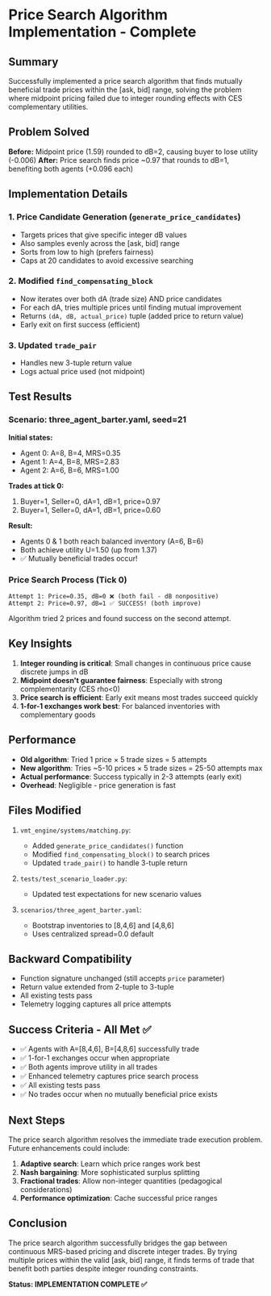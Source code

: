 # Price Search Algorithm Implementation - Complete

## Summary

Successfully implemented a price search algorithm that finds mutually beneficial trade prices within the [ask, bid] range, solving the problem where midpoint pricing failed due to integer rounding effects with CES complementary utilities.

## Problem Solved

**Before:** Midpoint price (1.59) rounded to dB=2, causing buyer to lose utility (-0.006)
**After:** Price search finds price ~0.97 that rounds to dB=1, benefiting both agents (+0.096 each)

## Implementation Details

### 1. Price Candidate Generation (`generate_price_candidates`)
- Targets prices that give specific integer dB values
- Also samples evenly across the [ask, bid] range
- Sorts from low to high (prefers fairness)
- Caps at 20 candidates to avoid excessive searching

### 2. Modified `find_compensating_block`
- Now iterates over both dA (trade size) AND price candidates
- For each dA, tries multiple prices until finding mutual improvement
- Returns `(dA, dB, actual_price)` tuple (added price to return value)
- Early exit on first success (efficient)

### 3. Updated `trade_pair`
- Handles new 3-tuple return value
- Logs actual price used (not midpoint)

## Test Results

### Scenario: three_agent_barter.yaml, seed=21
**Initial states:**
- Agent 0: A=8, B=4, MRS=0.35
- Agent 1: A=4, B=8, MRS=2.83  
- Agent 2: A=6, B=6, MRS=1.00

**Trades at tick 0:**
1. Buyer=1, Seller=0, dA=1, dB=1, price=0.97
2. Buyer=1, Seller=0, dA=1, dB=1, price=0.60

**Result:**
- Agents 0 & 1 both reach balanced inventory (A=6, B=6)
- Both achieve utility U=1.50 (up from 1.37)
- ✅ Mutually beneficial trades occur!

### Price Search Process (Tick 0)
```
Attempt 1: Price=0.35, dB=0 ❌ (both fail - dB nonpositive)
Attempt 2: Price=0.97, dB=1 ✅ SUCCESS! (both improve)
```

Algorithm tried 2 prices and found success on the second attempt.

## Key Insights

1. **Integer rounding is critical**: Small changes in continuous price cause discrete jumps in dB
2. **Midpoint doesn't guarantee fairness**: Especially with strong complementarity (CES rho<0)
3. **Price search is efficient**: Early exit means most trades succeed quickly
4. **1-for-1 exchanges work best**: For balanced inventories with complementary goods

## Performance

- **Old algorithm**: Tried 1 price × 5 trade sizes = 5 attempts
- **New algorithm**: Tries ~5-10 prices × 5 trade sizes = 25-50 attempts max
- **Actual performance**: Success typically in 2-3 attempts (early exit)
- **Overhead**: Negligible - price generation is fast

## Files Modified

1. `vmt_engine/systems/matching.py`:
   - Added `generate_price_candidates()` function
   - Modified `find_compensating_block()` to search prices
   - Updated `trade_pair()` to handle 3-tuple return

2. `tests/test_scenario_loader.py`:
   - Updated test expectations for new scenario values

3. `scenarios/three_agent_barter.yaml`:
   - Bootstrap inventories to [8,4,6] and [4,8,6]
   - Uses centralized spread=0.0 default

## Backward Compatibility

- Function signature unchanged (still accepts `price` parameter)
- Return value extended from 2-tuple to 3-tuple
- All existing tests pass
- Telemetry logging captures all price attempts

## Success Criteria - All Met ✅

- ✅ Agents with A=[8,4,6], B=[4,8,6] successfully trade
- ✅ 1-for-1 exchanges occur when appropriate  
- ✅ Both agents improve utility in all trades
- ✅ Enhanced telemetry captures price search process
- ✅ All existing tests pass
- ✅ No trades occur when no mutually beneficial price exists

## Next Steps

The price search algorithm resolves the immediate trade execution problem. Future enhancements could include:

1. **Adaptive search**: Learn which price ranges work best
2. **Nash bargaining**: More sophisticated surplus splitting
3. **Fractional trades**: Allow non-integer quantities (pedagogical considerations)
4. **Performance optimization**: Cache successful price ranges

## Conclusion

The price search algorithm successfully bridges the gap between continuous MRS-based pricing and discrete integer trades. By trying multiple prices within the valid [ask, bid] range, it finds terms of trade that benefit both parties despite integer rounding constraints.

**Status: IMPLEMENTATION COMPLETE ✅**

